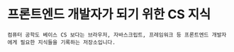 # 프론트엔드 개발자가 되기 위한 CS 지식

    컴퓨터 공학도 베이스 CS 보다는 브라우저, 자바스크립트, 프레임워크 등 프론트엔드 개발자에게 필요한 지식들을 기록하는 저장소입니다.

##
